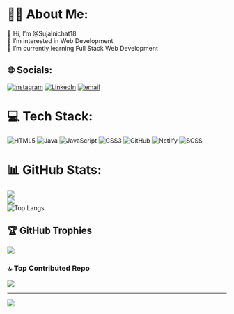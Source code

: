 # 🧑‍💻 About Me:
👋 Hi, I’m @Sujalnichat18<br>👀 I’m interested in Web Development<br>🌱 I’m currently learning Full Stack Web Development


## 🌐 Socials:
[![Instagram](https://img.shields.io/badge/Instagram-%23E4405F.svg?logo=Instagram&logoColor=white)](https://instagram.com/sujalnichat18) [![LinkedIn](https://img.shields.io/badge/LinkedIn-%230077B5.svg?logo=linkedin&logoColor=white)](https://linkedin.com/in/sujalnichat18) [![email](https://img.shields.io/badge/Email-D14836?logo=gmail&logoColor=white)](mailto:sujalnichat@gmail.com) 

# 💻 Tech Stack:
![HTML5](https://img.shields.io/badge/html5-%23E34F26.svg?style=for-the-badge&logo=html5&logoColor=white) ![Java](https://img.shields.io/badge/java-%23ED8B00.svg?style=for-the-badge&logo=openjdk&logoColor=white) ![JavaScript](https://img.shields.io/badge/javascript-%23323330.svg?style=for-the-badge&logo=javascript&logoColor=%23F7DF1E) ![CSS3](https://img.shields.io/badge/css3-%231572B6.svg?style=for-the-badge&logo=css3&logoColor=white) ![GitHub](https://img.shields.io/badge/github-%23121011.svg?style=for-the-badge&logo=github&logoColor=white) ![Netlify](https://img.shields.io/badge/netlify-%23000000.svg?style=for-the-badge&logo=netlify&logoColor=#00C7B7)  ![SCSS](https://img.shields.io/badge/scss-%23C76494.svg?style=for-the-badge&logo=sass&logoColor=white)

# 📊 GitHub Stats:
![](https://github-readme-stats.vercel.app/api?username=sujalnichat18&theme=aura_dark&hide_border=false&include_all_commits=true&count_private=true)<br/>
![](https://github-readme-streak-stats.herokuapp.com/?user=sujalnichat18&theme=aura_dark&hide_border=false)<br/>
![Top Langs](https://github-readme-stats.vercel.app/api/top-langs/?username=sujalnichat18&theme=aura_dark&hide_border=false&include_all_commits=true&count_private=true&layout=compact)


## 🏆 GitHub Trophies
![](https://github-profile-trophy.vercel.app/?username=sujalnichat18&theme=radical&no-frame=false&no-bg=true&margin-w=4)

### 🔝 Top Contributed Repo
![](https://github-contributor-stats.vercel.app/api?username=sujalnichat18&limit=5&theme=dark&combine_all_yearly_contributions=true)

---
[![](https://visitcount.itsvg.in/api?id=sujalnichat18&icon=0&color=0)](https://visitcount.itsvg.in)

<!-- Proudly created with GPRM ( https://gprm.itsvg.in ) -->
